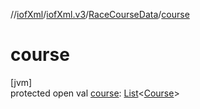 //[iofXml](../../../index.md)/[iofXml.v3](../index.md)/[RaceCourseData](index.md)/[course](course.md)

# course

[jvm]\
protected open val [course](course.md): [List](https://docs.oracle.com/javase/8/docs/api/java/util/List.html)<[Course](../-course/index.md)>
